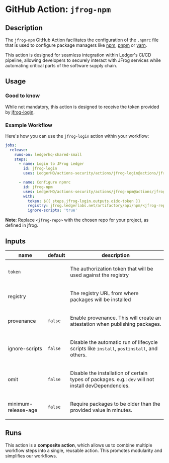 # GitHub Action: `jfrog-npm`

<!-- action-docs-description source="action.yml" -->
## Description

The `jfrog-npm` GitHub Action facilitates the configuration of the `.npmrc`
file that is used to configure package managers like
[npm](https://docs.npmjs.com/cli/v11/configuring-npm/npmrc),
[pnpm](https://pnpm.io/) or [yarn](https://yarnpkg.com/).

This action is designed for seamless integration within Ledger's CI/CD
pipeline, allowing developers to securely interact with JFrog services while
automating critical parts of the software supply chain.
<!-- action-docs-description source="action.yml" -->

## Usage

### Good to know

While not mandatory, this action is designed to receive the token provided by
[jfrog-login](../jfrog-login/).

### Example Workflow

Here's how you can use the `jfrog-login` action within your workflow:

```yaml
jobs:
  release:
    runs-on: ledgerhq-shared-small
    steps:
      - name: Login to JFrog Ledger
        id: jfrog-login
        uses: LedgerHQ/actions-security/actions/jfrog-login@actions/jfrog-login-1

      - name: Configure npmrc
        id: jfrog-npm
        uses: LedgerHQ/actions-security/actions/jfrog-npm@actions/jfrog-npm-1
        with:
          token: ${{ steps.jfrog-login.outputs.oidc-token }}
          registry: jfrog.ledgerlabs.net/artifactory/api/npm/<jfrog-repo>
          ignore-scripts: 'true'
```

**Note**: Replace `<jfrog-repo>` with the chosen repo for your project, as defined in jfrog.

<!-- action-docs-inputs source="action.yml" -->
## Inputs

| name | default | description |
| --- | --- | --- |
| `token` |  | <p>The authorization token that will be used against the registry</p>  |
| registry | | <p>The registry URL from where packages will be installed</p> |
| provenance | `false` | <p>Enable provenance. This will create an attestation when publishing packages.</p> |
| ignore-scripts | `false` | <p>Disable the automatic run of lifecycle scripts like `install`, `postinstall`, and others.</p> |
| omit | `false` | <p>Disable the installation of certain types of packages. e.g.: `dev` will not install devDependencies.</p> |
| minimum-release-age | `false` | <p>Require packages to be older than the provided value in minutes.</p> |

<!-- action-docs-inputs source="action.yml" -->

## Runs

This action is a **composite action**, which allows us to combine multiple workflow steps into a single, reusable action. This promotes modularity and simplifies our workflows.
